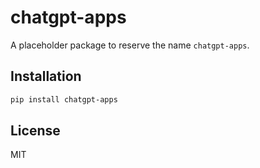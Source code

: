 # chatgpt-apps

A placeholder package to reserve the name `chatgpt-apps`.

## Installation

```bash
pip install chatgpt-apps
```

## License

MIT
